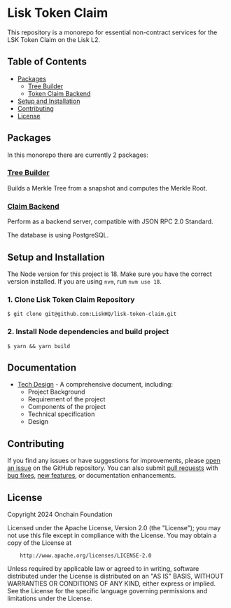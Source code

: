 # Lisk Token Claim <!-- omit in toc -->

This repository is a monorepo for essential non-contract services for the LSK Token Claim on the Lisk L2.

## Table of Contents <!-- omit in toc -->

- [Packages](#packages)
  - [Tree Builder](#tree-builder)
  - [Token Claim Backend](#claim-backend)
- [Setup and Installation](#setup-and-installation)
- [Contributing](#contributing)
- [License](#license)

## Packages

In this monorepo there are currently 2 packages:

### [Tree Builder](packages/tree-builder)

Builds a Merkle Tree from a snapshot and computes the Merkle Root.

### [Claim Backend](packages/claim-backend)

Perform as a backend server, compatible with JSON RPC 2.0 Standard.

The database is using PostgreSQL.

## Setup and Installation

The Node version for this project is 18. Make sure you have the correct version installed. If you are using `nvm`, run `nvm use 18`.

### 1. Clone Lisk Token Claim Repository

```
$ git clone git@github.com:LiskHQ/lisk-token-claim.git
```

### 2. Install Node dependencies and build project

```
$ yarn && yarn build
```

## Documentation
- [Tech Design](./documentation/Tech_Design_Claims_Process.pdf) - A comprehensive document, including:
  - Project Background
  - Requirement of the project
  - Components of the project 
  - Technical specification
  - Design

## Contributing

If you find any issues or have suggestions for improvements,
please [open an issue](https://github.com/LiskHQ/lisk-token-claim/issues/new/choose) on the GitHub repository. You can also
submit [pull requests](https://github.com/LiskHQ/lisk-token-claim/compare)
with [bug fixes](https://github.com/LiskHQ/lisk-token-claim/issues/new?assignees=&labels=bug+report&projects=&template=bug-report.md&title=%5BBug%5D%3A+),
[new features](https://github.com/LiskHQ/lisk-token-claim/issues/new?assignees=&labels=&projects=&template=feature-request.md),
or documentation enhancements.

## License

Copyright 2024 Onchain Foundation

Licensed under the Apache License, Version 2.0 (the "License");
you may not use this file except in compliance with the License.
You may obtain a copy of the License at

```shell
    http://www.apache.org/licenses/LICENSE-2.0
```

Unless required by applicable law or agreed to in writing, software
distributed under the License is distributed on an "AS IS" BASIS,
WITHOUT WARRANTIES OR CONDITIONS OF ANY KIND, either express or implied.
See the License for the specific language governing permissions and
limitations under the License.
